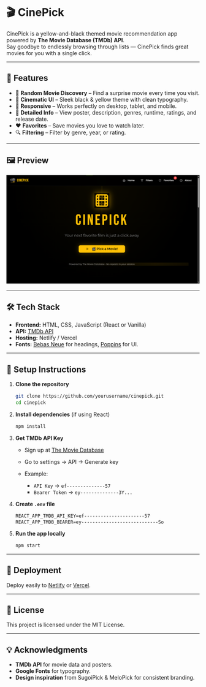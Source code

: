 # 🎬 CinePick

CinePick is a yellow-and-black themed movie recommendation app powered by **The Movie Database (TMDb) API**.  
Say goodbye to endlessly browsing through lists — CinePick finds great movies for you with a single click.

---

## 🌟 Features

- 🎥 **Random Movie Discovery** – Find a surprise movie every time you visit.
- 🎨 **Cinematic UI** – Sleek black & yellow theme with clean typography.
- 📱 **Responsive** – Works perfectly on desktop, tablet, and mobile.
- 📄 **Detailed Info** – View poster, description, genres, runtime, ratings, and release date.
- ❤️ **Favorites** – Save movies you love to watch later.
- 🔍 **Filtering** – Filter by genre, year, or rating.

---

## 🖼 Preview
![CinePick Screenshot](./cinepick.png)

---

## 🛠 Tech Stack

- **Frontend:** HTML, CSS, JavaScript (React or Vanilla)
- **API:** [TMDb API](https://developer.themoviedb.org/)
- **Hosting:** Netlify / Vercel
- **Fonts:** [Bebas Neue](https://fonts.google.com/specimen/Bebas+Neue) for headings, [Poppins](https://fonts.google.com/specimen/Poppins) for UI.

---

## 🔑 Setup Instructions

1. **Clone the repository**
   ```bash
   git clone https://github.com/yourusername/cinepick.git
   cd cinepick
   ````

2. **Install dependencies** (if using React)

   ```bash
   npm install
   ```

3. **Get TMDb API Key**

   * Sign up at [The Movie Database](https://www.themoviedb.org/)
   * Go to settings → API → Generate key
   * Example:

     * `API Key` → `ef--------------57`
     * `Bearer Token` → `ey--------------3Y...`

4. **Create `.env` file**

   ```env
   REACT_APP_TMDB_API_KEY=ef----------------------57
   REACT_APP_TMDB_BEARER=ey----------------------------So
   ```

5. **Run the app locally**

   ```bash
   npm start
   ```

---

## 🚀 Deployment

Deploy easily to [Netlify](https://www.netlify.com/) or [Vercel](https://vercel.com/).

---

## 📜 License

This project is licensed under the MIT License.

---

## 💡 Acknowledgments

* **TMDb API** for movie data and posters.
* **Google Fonts** for typography.
* **Design inspiration** from SugoiPick & MeloPick for consistent branding.
